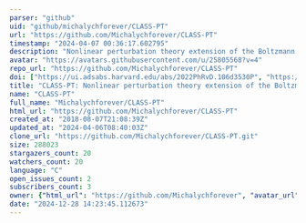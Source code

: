 ```yaml
---
parser: "github"
uid: "github/michalychforever/CLASS-PT"
url: "https://github.com/Michalychforever/CLASS-PT"
timestamp: "2024-04-07 00:36:17.602795"
description: "Nonlinear perturbation theory extension of the Boltzmann code CLASS"
avatar: "https://avatars.githubusercontent.com/u/25805568?v=4"
repo_url: "https://github.com/Michalychforever/CLASS-PT"
doi: ["https://ui.adsabs.harvard.edu/abs/2022PhRvD.106d3530P", "https://ui.adsabs.harvard.edu/abs/2020PhRvD.102f3533C", "https://ui.adsabs.harvard.edu/abs/2024ascl.soft03015I/abstract"]
title: "CLASS-PT: Nonlinear perturbation theory extension of the Boltzmann code CLASS"
name: "CLASS-PT"
full_name: "Michalychforever/CLASS-PT"
html_url: "https://github.com/Michalychforever/CLASS-PT"
created_at: "2018-08-07T21:08:39Z"
updated_at: "2024-04-06T08:40:03Z"
clone_url: "https://github.com/Michalychforever/CLASS-PT.git"
size: 288023
stargazers_count: 20
watchers_count: 20
language: "C"
open_issues_count: 2
subscribers_count: 3
owner: {"html_url": "https://github.com/Michalychforever", "avatar_url": "https://avatars.githubusercontent.com/u/25805568?v=4", "login": "Michalychforever", "type": "User"}
date: "2024-12-28 14:23:45.112673"
---
```

